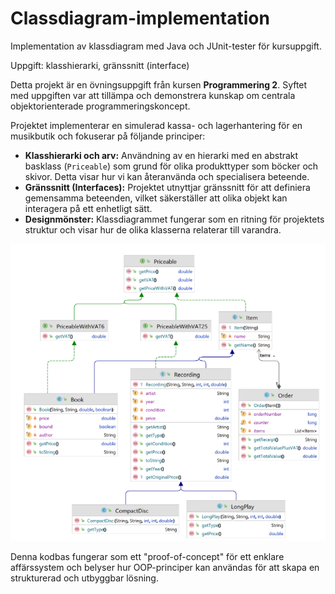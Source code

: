 # Classdiagram-implementation
Implementation av klassdiagram med Java och JUnit-tester för kursuppgift.

Uppgift: klasshierarki, gränssnitt (interface)

Detta projekt är en övningsuppgift från kursen **Programmering 2**. Syftet med uppgiften var att tillämpa och demonstrera kunskap om centrala objektorienterade programmeringskoncept.

Projektet implementerar en simulerad kassa- och lagerhantering för en musikbutik och fokuserar på följande principer:

* **Klasshierarki och arv:** Användning av en hierarki med en abstrakt basklass (`Priceable`) som grund för olika produkttyper som böcker och skivor. Detta visar hur vi kan återanvända och specialisera beteende.
* **Gränssnitt (Interfaces):** Projektet utnyttjar gränssnitt för att definiera gemensamma beteenden, vilket säkerställer att olika objekt kan interagera på ett enhetligt sätt.
* **Designmönster:** Klassdiagrammet fungerar som en ritning för projektets struktur och visar hur de olika klasserna relaterar till varandra.

![Klassdiagram](ClassDiagram.png)

Denna kodbas fungerar som ett "proof-of-concept" för ett enklare affärssystem och belyser hur OOP-principer kan användas för att skapa en strukturerad och utbyggbar lösning.
